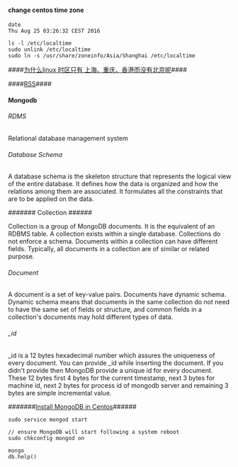 #### change centos time zone ####

    date
    Thu Aug 25 03:26:32 CEST 2016

    ls -l /etc/localtime
    sudo unlink /etc/localtime
    sudo ln -s /usr/share/zoneinfo/Asia/Shanghai /etc/localtime

####[为什么linux 时区只有 上海、重庆、香港而没有北京呢](http://www.cnblogs.com/zhengyun_ustc/archive/2009/01/16/asia_beijing_timezone.html)####

####[RSS](https://www.zhihu.com/question/19580096)####

#### Mongodb ####

###### RDMS ######
Relational database management system

###### Database Schema ###### 

A database schema is the skeleton structure that represents the logical view of the entire database. It defines how the data is organized and how the relations among them are associated. It formulates all the constraints that are to be applied on the data.

####### Collection ######

Collection is a group of MongoDB documents. It is the equivalent of an RDBMS table. A collection exists within a single database. Collections do not enforce a schema. Documents within a collection can have different fields. Typically, all documents in a collection are of similar or related purpose.

###### Document ######

A document is a set of key-value pairs. Documents have dynamic schema. Dynamic schema means that documents in the same collection do not need to have the same set of fields or structure, and common fields in a collection's documents may hold different types of data.

###### _id ######

_id is a 12 bytes hexadecimal number which assures the uniqueness of every document. You can provide _id while inserting the document. If you didn't provide then MongoDB provide a unique id for every document. These 12 bytes first 4 bytes for the current timestamp, next 3 bytes for machine id, next 2 bytes for process id of mongodb server and remaining 3 bytes are simple incremental value.


#######[Install MongoDB in Centos](https://docs.mongodb.com/manual/tutorial/install-mongodb-on-red-hat/#for-the-latest-stable-release-of-mongodb)######

    sudo service mongod start

    // ensure MongoDB will start following a system reboot
    sudo chkconfig mongod on

    mongo   
    db.help()



